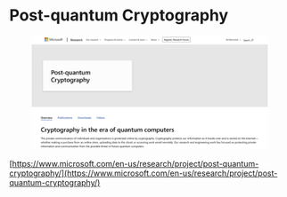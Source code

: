 # Post-quantum Cryptography



<figure><img src="../../.gitbook/assets/PQC-1_20240424.png" alt=""><figcaption></figcaption></figure>

[https://www.microsoft.com/en-us/research/project/post-quantum-cryptography/](https://www.microsoft.com/en-us/research/project/post-quantum-cryptography/)

